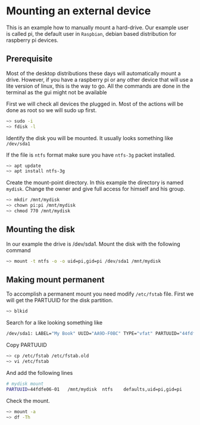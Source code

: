 # Mounting an external device

This is an example how to manually mount a hard-drive.
Our example user is called pi, the default user in `Raspbian`, debian based distribution for raspberry pi devices.

## Prerequisite

Most of the desktop distributions these days will automatically mount a drive.
However, if you have a raspberry pi or any other device that will use a lite version of linux, this is the way to go. All the commands are done in the terminal as the gui might not be available

First we will check all devices the plugged in.
Most of the actions will be done as root so we will sudo up first.

```bash
~> sudo -i
~> fdisk -l
```

Identify the disk you will be mounted.
It usually looks something like `/dev/sda1`

If the file is `ntfs` format make sure you have `ntfs-3g` packet installed.

```bash
~> apt update
~> apt install ntfs-3g
```

Create the mount-point directory. In this example the directory is named `mydisk`.
Change the owner and give full access for himself and his group.

```bash
~> mkdir /mnt/mydisk
~> chown pi:pi /mnt/mydisk
~> chmod 770 /mnt/mydisk
```

## Mounting the disk

In our example the drive is /dev/sda1.
Mount the disk with the following command

```bash
~> mount -t ntfs -o -o uid=pi,gid=pi /dev/sda1 /mnt/mydisk
```

## Making mount permanent

To accomplish a permanent mount you need modify `/etc/fstab` file.
First we will get the PARTUUID for the disk partition.

```bash
~> blkid
```

Search for a like looking something like

```bash
/dev/sda1: LABEL="My Book" UUID="AA9D-F0BC" TYPE="vfat" PARTUUID="44fdfe06-01"
```

Copy PARTUUID

```bash
~> cp /etc/fstab /etc/fstab.old
~> vi /etc/fstab
```

And add the following lines

```bash
# mydisk mount
PARTUUID=44fdfe06-01   /mnt/mydisk  ntfs    defaults,uid=pi,gid=pi        0       2
```

Check the mount.

```bash
~> mount -a
~> df -Th
```
